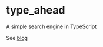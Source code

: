 # type_ahead
A simple search engine in TypeScript

See [blog](https://a-coda.tumblr.com/post/116819611456/type-ahead)
